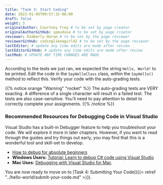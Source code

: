 ```yaml
---
title: "Task 3: Start Coding"
date: 2023-01-05T09:57:32-06:00
draft: false
weight: 3
originalAuthor: Courtney Frey # to be set by page creator
originalAuthorGitHub: speudusa # to be set by page creator
reviewer: Kimberly Horan # to be set by the page reviewer
reviewerGitHub: codinglikeagirl42 # to be set by the page reviewer
lastEditor: # update any time edits are made after review
lastEditorGitHub: # update any time edits are made after review
lastMod: # UPDATE ANY TIME CHANGES ARE MADE
---
```


According to the tests we just ran, we expected the string `Hello, World!` to be printed. Edit the code in the `SayHelloClass` class, within the `SayHello()` method to reflect this. Verify your code with the auto-grading tests. 

  {{% notice orange "Warning" "rocket" %}}
   The auto-grading tests are VERY exacting. A difference of a single character will result in a failed test. The tests are also case-sensitive. You’ll need to pay attention to detail to correctly complete your assignments.
  {{% /notice %}}

### Recommended Resources for Debugging Code in Visual Studio

Visual Studio has a built-in Debugger feature to help you troubleshoot your code.  We will explore it more in later chapters.  However, if you want to read through the guides and try things out early, you may find that this is a wonderful tool and skill-set to develop.

- [How to debug for absolute beginners](https://learn.microsoft.com/en-us/visualstudio/debugger/debugging-absolute-beginners?view=vs-2022&tabs=csharp)
- **Windows Users:** [Tutorial: Learn to debug C# code using Visual Studio](https://learn.microsoft.com/en-us/visualstudio/get-started/csharp/tutorial-debugger?toc=%2Fvisualstudio%2Fdebugger%2Ftoc.json&view=vs-2022#start-the-debugger)
- **Mac Uses:** [Debugging with Visual Studio for Mac](https://learn.microsoft.com/en-us/visualstudio/mac/debugging?view=vsmac-2022)



You are now ready to move on to [Task 4: Submitting Your Code]({{< relref "../hello-world/submit-your-code.md" >}}).